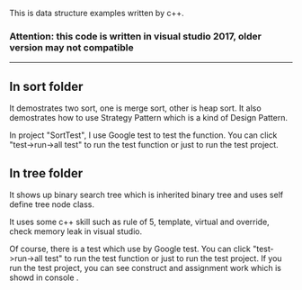This is data structure examples written by c++.

### Attention: this code is written in visual studio 2017, older version may not compatible
---
## In sort folder
It demostrates two sort, one is merge sort, other is heap sort.
It also demostrates how to use Strategy Pattern which is a kind of Design Pattern.

In project "SortTest", I use Google test to test the function. 
You can click "test->run->all test" to run the test function or just to run the test project.

## In tree folder

It shows up binary search tree which is inherited binary tree and uses self define tree node class.

It uses some c++ skill such as rule of 5, template, virtual and override, check memory leak in visual studio.

Of course, there is a test which use by Google test. You can click "test->run->all test" to run the test function or just to run the test project. If you run the test project, you can see construct and assignment work which is showd in console .
